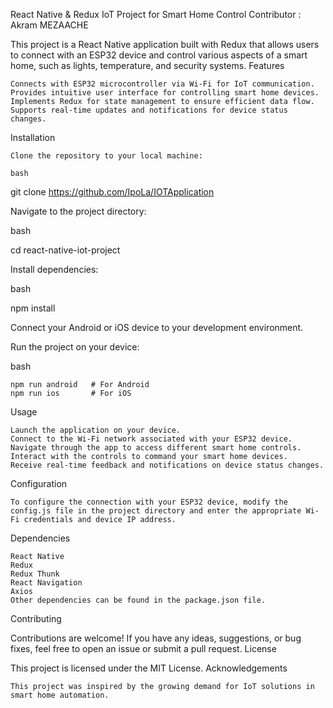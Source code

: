 React Native & Redux IoT Project for Smart Home Control
Contributor : Akram MEZAACHE

This project is a React Native application built with Redux that allows users to connect with an ESP32 device and control various aspects of a smart home, such as lights, temperature, and security systems.
Features

    Connects with ESP32 microcontroller via Wi-Fi for IoT communication.
    Provides intuitive user interface for controlling smart home devices.
    Implements Redux for state management to ensure efficient data flow.
    Supports real-time updates and notifications for device status changes.

Installation

    Clone the repository to your local machine:

    bash

git clone https://github.com/IpoLa/IOTApplication

Navigate to the project directory:

bash

cd react-native-iot-project

Install dependencies:

bash

npm install

Connect your Android or iOS device to your development environment.

Run the project on your device:

bash

    npm run android   # For Android
    npm run ios       # For iOS

Usage

    Launch the application on your device.
    Connect to the Wi-Fi network associated with your ESP32 device.
    Navigate through the app to access different smart home controls.
    Interact with the controls to command your smart home devices.
    Receive real-time feedback and notifications on device status changes.

Configuration

    To configure the connection with your ESP32 device, modify the config.js file in the project directory and enter the appropriate Wi-Fi credentials and device IP address.

Dependencies

    React Native
    Redux
    Redux Thunk
    React Navigation
    Axios
    Other dependencies can be found in the package.json file.

Contributing

Contributions are welcome! If you have any ideas, suggestions, or bug fixes, feel free to open an issue or submit a pull request.
License

This project is licensed under the MIT License.
Acknowledgements

    This project was inspired by the growing demand for IoT solutions in smart home automation.

